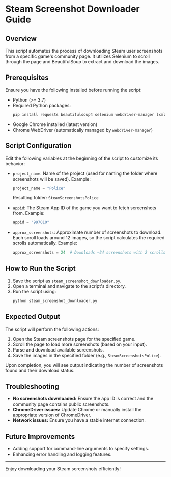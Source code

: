 # Steam Screenshot Downloader Guide

## Overview
This script automates the process of downloading Steam user screenshots from a specific game's community page. It utilizes Selenium to scroll through the page and BeautifulSoup to extract and download the images.

## Prerequisites

Ensure you have the following installed before running the script:

- Python (>= 3.7)
- Required Python packages:
  ```bash
  pip install requests beautifulsoup4 selenium webdriver-manager lxml
  ```
- Google Chrome installed (latest version)
- Chrome WebDriver (automatically managed by `webdriver-manager`)

## Script Configuration

Edit the following variables at the beginning of the script to customize its behavior:

- `project_name`: Name of the project (used for naming the folder where screenshots will be saved). Example:
  ```python
  project_name = "Police"
  ```
  Resulting folder: `SteamScreenshotsPolice`

- `appid`: The Steam App ID of the game you want to fetch screenshots from. Example:
  ```python
  appid = "997010"
  ```

- `approx_screenshots`: Approximate number of screenshots to download. Each scroll loads around 12 images, so the script calculates the required scrolls automatically. Example:
  ```python
  approx_screenshots = 24  # Downloads ~24 screenshots with 2 scrolls
  ```

## How to Run the Script

1. Save the script as `steam_screenshot_downloader.py`.
2. Open a terminal and navigate to the script's directory.
3. Run the script using:
   ```bash
   python steam_screenshot_downloader.py
   ```

## Expected Output

The script will perform the following actions:

1. Open the Steam screenshots page for the specified game.
2. Scroll the page to load more screenshots (based on your input).
3. Parse and download available screenshots.
4. Save the images in the specified folder (e.g., `SteamScreenshotsPolice`).

Upon completion, you will see output indicating the number of screenshots found and their download status.

## Troubleshooting

- **No screenshots downloaded:** Ensure the app ID is correct and the community page contains public screenshots.
- **ChromeDriver issues:** Update Chrome or manually install the appropriate version of ChromeDriver.
- **Network issues:** Ensure you have a stable internet connection.

## Future Improvements

- Adding support for command-line arguments to specify settings.
- Enhancing error handling and logging features.

---

Enjoy downloading your Steam screenshots efficiently!

